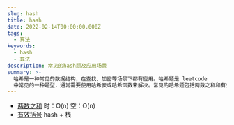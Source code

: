 ```yaml
---
slug: hash
title: hash
date: 2022-02-14T00:00:00.000Z
tags:
  - 算法
keywords:
  - hash
  - 算法
description: 常见的hash题及应用场景
summary: >-
  哈希是一种常见的数据结构，在查找、加密等场景下都有应用。哈希题是 leetcode
  中常见的一种题型，通常需要使用哈希表或哈希函数来解决。常见的哈希题包括两数之和和有效括号。
---
```


- [两数之和](https://leetcode-cn.com/problems/two-sum/)
  时：O(n) 空：O(n)
- [有效括号](https://leetcode-cn.com/submissions/detail/264620145/)
  hash + 栈
